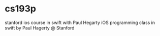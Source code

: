 # cs193p
stanford ios course in swift with Paul Hegarty
iOS programming class in swift by Paul Hagerty @ Stanford
